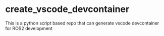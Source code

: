 # create_vscode_devcontainer
This is a python script based repo that can generate vscode devcontainer for ROS2 development
